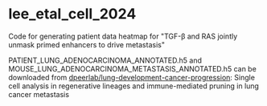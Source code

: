 # lee_etal_cell_2024
Code for generating patient data heatmap for "TGF-β and RAS jointly unmask primed enhancers to drive metastasis"


PATIENT_LUNG_ADENOCARCINOMA_ANNOTATED.h5 and MOUSE_LUNG_ADENOCARCINOMA_METASTASIS_ANNOTATED.h5 can be downloaded from [dpeerlab/lung-development-cancer-progression](https://github.com/dpeerlab/lung-development-cancer-progression): Single cell analysis in regenerative lineages and immune-mediated pruning in lung cancer metastasis

